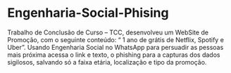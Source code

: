 # Engenharia-Social-Phising
Trabalho de Conclusão de Curso – TCC, desenvolveu um WebSite de Promoção, com o seguinte conteúdo: “ 1 ano de grátis de Netflix, Spotify e Uber”. Usando Engenharia Social no WhatsApp para persuadir as pessoas mais próxima acessa o link e texto, o phishing para a capturas dos dados sigilosos, salvando só a faixa etária, localização e tipo da promoção. 
